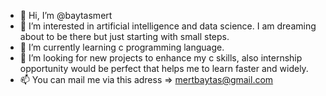 - 👋 Hi, I’m @baytasmert
- 👀 I’m interested in artificial intelligence and data science. I am  dreaming about to be there but just starting with small steps.
- 🌱 I’m currently learning c programming language.
- 💞️ I’m looking for new projects to enhance my c skills, also internship opportunity would be perfect that helps me to learn faster and widely.  
-  📫 You can mail me via this adress => mertbaytas@gmail.com

<!---
baytasmert/baytasmert is a ✨ special ✨ repository because its `README.md` (this file) appears on your GitHub profile.
You can click the Preview link to take a look at your changes.
--->
